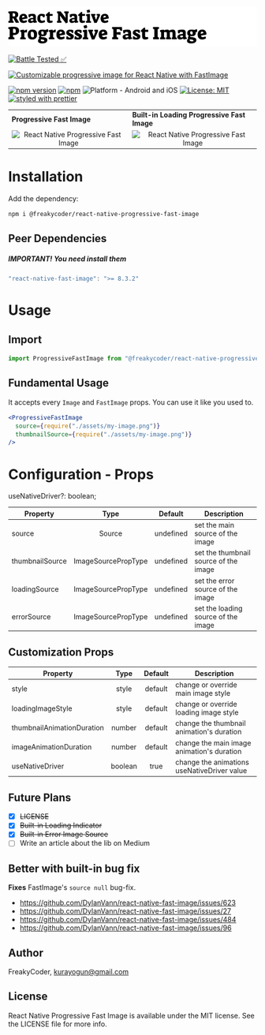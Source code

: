 <img alt="React Native Progressive Fast Image" src="assets/logo.png" width="1050"/>

[![Battle Tested ✅](https://img.shields.io/badge/-Battle--Tested%20%E2%9C%85-03666e?style=for-the-badge)](https://github.com/WrathChaos/react-native-progressive-fast-image)

[![Customizable progressive image for React Native with FastImage](https://img.shields.io/badge/-Customizable%20progressive%20image%20for%20React%20Native%20with%20FastImage-orange?style=for-the-badge)](https://github.com/WrathChaos/@freakycoder/react-native-progressive-fast-image)

[![npm version](https://img.shields.io/npm/v/@freakycoder/react-native-progressive-fast-image.svg?style=for-the-badge)](https://www.npmjs.com/package/@freakycoder/react-native-progressive-fast-image)
[![npm](https://img.shields.io/npm/dt/@freakycoder/react-native-progressive-fast-image.svg?style=for-the-badge)](https://www.npmjs.com/package/@freakycoder/react-native-progressive-fast-image)
![Platform - Android and iOS](https://img.shields.io/badge/platform-Android%20%7C%20iOS-blue.svg?style=for-the-badge)
[![License: MIT](https://img.shields.io/badge/License-MIT-green.svg?style=for-the-badge)](https://opensource.org/licenses/MIT)
[![styled with prettier](https://img.shields.io/badge/styled_with-prettier-ff69b4.svg?style=for-the-badge)](https://github.com/prettier/prettier)

<table>
  <tr>
    <td>
      <b>Progressive Fast Image</b>
    </td>
    <td>
      <b>Built-in Loading Progressive Fast Image</b>
    </td>
  </tr>
 <tr>
    <td align="center"> 
       <img alt="React Native Progressive Fast Image"
        src="assets/Screenshots/React-Native-Progressive-Fast-Image.gif" />
    </td>
    <td align="center">
       <img alt="React Native Progressive Fast Image"
        src="assets/Screenshots/React-Native-Progressive-Fast-Image-Loading.gif" />
    </td>
   </tr>
</table>

# Installation

Add the dependency:

```bash
npm i @freakycoder/react-native-progressive-fast-image
```

## Peer Dependencies

<h5><i>IMPORTANT! You need install them</i></h5>

```js
"react-native-fast-image": ">= 8.3.2"
```

# Usage

## Import

```jsx
import ProgressiveFastImage from "@freakycoder/react-native-progressive-fast-image";
```

## Fundamental Usage

It accepts every `Image` and `FastImage` props. You can use it like you used to.

```jsx
<ProgressiveFastImage
  source={require("./assets/my-image.png")}
  thumbnailSource={require("./assets/my-image.png")}
/>
```

# Configuration - Props

useNativeDriver?: boolean;

| Property        |        Type         |  Default  | Description                           |
| --------------- | :-----------------: | :-------: | ------------------------------------- |
| source          |       Source        | undefined | set the main source of the image      |
| thumbnailSource | ImageSourcePropType | undefined | set the thumbnail source of the image |
| loadingSource   | ImageSourcePropType | undefined | set the error source of the image     |
| errorSource     | ImageSourcePropType | undefined | set the loading source of the image   |

## Customization Props

| Property                   |  Type   | Default | Description                                 |
| -------------------------- | :-----: | :-----: | ------------------------------------------- |
| style                      |  style  | default | change or override main image style         |
| loadingImageStyle          |  style  | default | change or override loading image style      |
| thumbnailAnimationDuration | number  | default | change the thumbnail animation's duration   |
| imageAnimationDuration     | number  | default | change the main image animation's duration  |
| useNativeDriver            | boolean |  true   | change the animations useNativeDriver value |

## Future Plans

- [x] ~~LICENSE~~
- [x] ~~Built-in Loading Indicator~~
- [x] ~~Built-in Error Image Source~~
- [ ] Write an article about the lib on Medium

## Better with built-in bug fix

**Fixes** FastImage's `source null` bug-fix.

- https://github.com/DylanVann/react-native-fast-image/issues/623
- https://github.com/DylanVann/react-native-fast-image/issues/27
- https://github.com/DylanVann/react-native-fast-image/issues/484
- https://github.com/DylanVann/react-native-fast-image/issues/96

## Author

FreakyCoder, kurayogun@gmail.com

## License

React Native Progressive Fast Image is available under the MIT license. See the LICENSE file for more info.
